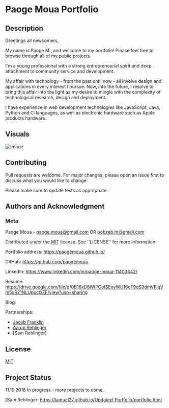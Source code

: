 # Paoge Moua Portfolio

## Description
Greetings all newcomers,

My name is Paoge M., and welcome to my portfolio! Please feel free to browse through all of my public projects.

I'm a young professional with a strong entrepreneurial spirit and deep attachment to
community service and development. 

My affair with technology - from the past until now - all involve design and 
applications in every interest I pursue.  Now, into the future, I resolve to bring 
this affair into the light as my desire to mingle with the complexity of 
technological research, design and deployment. 

I have experience in web development technologies like JavaScript, Java, Python and
C-languages, as well as electronic hardware such as Apple products hardware. 

## Visuals

![image](https://user-images.githubusercontent.com/42053062/48709178-5c581e00-ebca-11e8-9e00-a98acc029809.png)

## Contributing
Pull requests are welcome. For major changes, please open an issue first to discuss what you would like to change.

Please make sure to update tests as appropriate.

## Authors and Acknowledgment
### Meta
Paoge Moua - paoge.moua@gmail.com OR pobzeb.m@gmail.com

Distributed under the [MIT] license. See ''LICENSE'' for more information.

Portfolio address: https://paogemoua.github.io/

GitHub: https://github.com/paogemoua

LinkedIn: https://www.linkedin.com/in/paoge-moua-11403442/

Resume: https://drive.google.com/file/d/0B16xD8lWPCoISExvWU16cF9qS3dmVFlqVm5xS21NLUpocGZF/view?usp=sharing

Blog: 

Partnerships:
* [Jacob Franklin]
* [Aaron Rehlinger]
* [Sam Rehlinger]

## License
[MIT]

## Project Status
11.19.2018 In progress - more projects to come. 

<!-- Linked -->
[MIT]: https://choosealicense.com/licenses/mit/
[Jacob Franklin]: https://jacobtfranklin.github.io/Bootstrap-Portfolio/
[Aaron Rehlinger]: https://rehlingera.github.io
[Sam Rehlinger: https://lamuel27.github.io/Updated-Portfolio/portfolio.html
